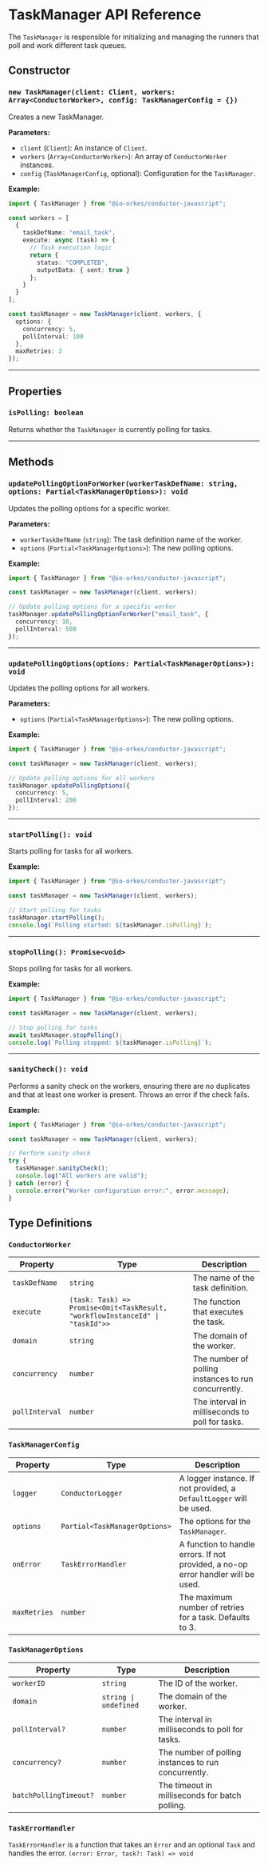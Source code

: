 # TaskManager API Reference

The `TaskManager` is responsible for initializing and managing the runners that poll and work different task queues.

## Constructor

### `new TaskManager(client: Client, workers: Array<ConductorWorker>, config: TaskManagerConfig = {})`

Creates a new TaskManager.

**Parameters:**

-   `client` (`Client`): An instance of `Client`.
-   `workers` (`Array<ConductorWorker>`): An array of `ConductorWorker` instances.
-   `config` (`TaskManagerConfig`, optional): Configuration for the `TaskManager`.

**Example:**

```typescript
import { TaskManager } from "@io-orkes/conductor-javascript";

const workers = [
  {
    taskDefName: "email_task",
    execute: async (task) => {
      // Task execution logic
      return {
        status: "COMPLETED",
        outputData: { sent: true }
      };
    }
  }
];

const taskManager = new TaskManager(client, workers, {
  options: {
    concurrency: 5,
    pollInterval: 100
  },
  maxRetries: 3
});
```

---

## Properties

### `isPolling: boolean`

Returns whether the `TaskManager` is currently polling for tasks.

---

## Methods

### `updatePollingOptionForWorker(workerTaskDefName: string, options: Partial<TaskManagerOptions>): void`

Updates the polling options for a specific worker.

**Parameters:**

-   `workerTaskDefName` (`string`): The task definition name of the worker.
-   `options` (`Partial<TaskManagerOptions>`): The new polling options.

**Example:**

```typescript
import { TaskManager } from "@io-orkes/conductor-javascript";

const taskManager = new TaskManager(client, workers);

// Update polling options for a specific worker
taskManager.updatePollingOptionForWorker("email_task", {
  concurrency: 10,
  pollInterval: 500
});
```

---

### `updatePollingOptions(options: Partial<TaskManagerOptions>): void`

Updates the polling options for all workers.

**Parameters:**

-   `options` (`Partial<TaskManagerOptions>`): The new polling options.

**Example:**

```typescript
import { TaskManager } from "@io-orkes/conductor-javascript";

const taskManager = new TaskManager(client, workers);

// Update polling options for all workers
taskManager.updatePollingOptions({
  concurrency: 5,
  pollInterval: 200
});
```

---

### `startPolling(): void`

Starts polling for tasks for all workers.

**Example:**

```typescript
import { TaskManager } from "@io-orkes/conductor-javascript";

const taskManager = new TaskManager(client, workers);

// Start polling for tasks
taskManager.startPolling();
console.log(`Polling started: ${taskManager.isPolling}`);
```

---

### `stopPolling(): Promise<void>`

Stops polling for tasks for all workers.

**Example:**

```typescript
import { TaskManager } from "@io-orkes/conductor-javascript";

const taskManager = new TaskManager(client, workers);

// Stop polling for tasks
await taskManager.stopPolling();
console.log(`Polling stopped: ${taskManager.isPolling}`);
```

---

### `sanityCheck(): void`

Performs a sanity check on the workers, ensuring there are no duplicates and that at least one worker is present. Throws an error if the check fails.

**Example:**

```typescript
import { TaskManager } from "@io-orkes/conductor-javascript";

const taskManager = new TaskManager(client, workers);

// Perform sanity check
try {
  taskManager.sanityCheck();
  console.log("All workers are valid");
} catch (error) {
  console.error("Worker configuration error:", error.message);
}
```

## Type Definitions

### `ConductorWorker`
| Property | Type | Description |
| --- | --- | --- |
| `taskDefName` | `string` | The name of the task definition. |
| `execute` | `(task: Task) => Promise<Omit<TaskResult, "workflowInstanceId" \| "taskId">>` | The function that executes the task. |
| `domain` | `string` | The domain of the worker. |
| `concurrency` | `number` | The number of polling instances to run concurrently. |
| `pollInterval` | `number` | The interval in milliseconds to poll for tasks. |

### `TaskManagerConfig`
| Property | Type | Description |
| --- | --- | --- |
| `logger` | `ConductorLogger` | A logger instance. If not provided, a `DefaultLogger` will be used. |
| `options` | `Partial<TaskManagerOptions>` | The options for the `TaskManager`. |
| `onError` | `TaskErrorHandler` | A function to handle errors. If not provided, a no-op error handler will be used. |
| `maxRetries` | `number` | The maximum number of retries for a task. Defaults to 3. |

### `TaskManagerOptions`
| Property | Type | Description |
| --- | --- | --- |
| `workerID` | `string` | The ID of the worker. |
| `domain` | `string \| undefined` | The domain of the worker. |
| `pollInterval?` | `number` | The interval in milliseconds to poll for tasks. |
| `concurrency?` | `number` | The number of polling instances to run concurrently. |
| `batchPollingTimeout?` | `number` | The timeout in milliseconds for batch polling. |

### `TaskErrorHandler`
`TaskErrorHandler` is a function that takes an `Error` and an optional `Task` and handles the error.
`(error: Error, task?: Task) => void`
